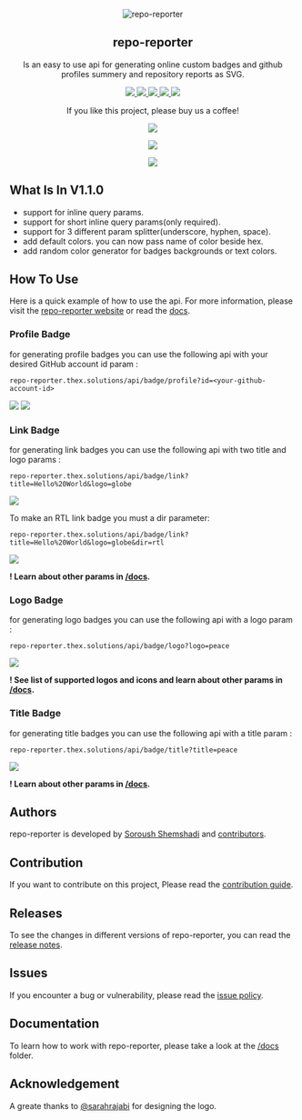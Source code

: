 <p align="center">
 <img src="https://user-images.githubusercontent.com/45015114/155889609-9b2a0051-d86c-4c13-a549-e03836663ef0.png" align="center" alt="repo-reporter" />
 <h2 align="center">repo-reporter</h2>
 <p align="center">Is an easy to use api for generating online custom badges and github profiles summery and repository reports as SVG.</p>
</p>
<p align="center">
    	<a href="https://github.com/TheXSolutions/repo-reporter/releases/tag/v1.0.0">
      		<img src="https://repo-reporter.thex.solutions/api/badge/link?title=repo-reporter%20v1.0.0&logo=github&size=m" />
    	</a>
    	<a href="https://github.com/TheXSolutions/repo-reporter/search?l=java">
      		<img src="https://repo-reporter.thex.solutions/api/badge/link?title=17&logo=java&bg=000&color=e75a00&size=m" />
    	</a>
	<a href="https://github.com/TheXSolutions/repo-reporter/blob/main/LICENSE">
      		<img src="https://repo-reporter.thex.solutions/api/badge/link?title=MIT&logo=scale-balanced&bg=000&color=930200&size=m" />
    	</a>
	<a href="#">
      		<img src="https://repo-reporter.thex.solutions/api/badge/title?title=2.6K%20LINES%20OF%20CODE&bg=000&color=116979&size=m" />
    </a>
    <a href="https://github.com/TheXSolutions/repo-reporter/releases/tag/v1.0.0">
      		<img src="https://repo-reporter.thex.solutions/api/badge/link?title=%20%DA%AF%D8%B2%D8%A7%D8%B1%D8%B4%DA%AF%D8%B1-%D9%85%D8%AE%D8%B2%D9%86%20%D9%86%D8%B3%D8%AE%D9%87%201.0.0&logo=github&size=m&dir=rtl" />
    </a>
</p>
<p align="center">
	If you like this project, please buy us a coffee!
</p>
<p align="center">
	<a href="https://thex.solutions/donate">
      		<img src="https://repo-reporter.thex.solutions/api/badge/link?title=bc1qr3k6c9gh5ef6wk3ynmjpjkr2kjj0tckdcn8aa7&logo=bitcoin-sign&bg=fff&color=ef730f&size=m" />
	</a>
</p>
<p align="center">
	<a href="https://thex.solutions/donate">
		<img src="https://repo-reporter.thex.solutions/api/badge/link?title=0x130a1a681fd6ec43fd23a6a46bcaea7f311595fe&logo=ethereum&bg=fff&color=413946&size=m" />
	</a>
</p>
<p align="center">
	<img src="https://repo-reporter.thex.solutions/api/badge/logo?logo=heart&bg=fff&color=f23d96&size=s" />
</p>

## What Is In V1.1.0
- support for inline query params.
- support for short inline query params(only required).
- support for 3 different param splitter(underscore, hyphen, space).
- add default colors. you can now pass name of color beside hex.
- add random color generator for badges backgrounds or text colors.

## How To Use
Here is a quick example of how to use the api. For more information, please visit the [repo-reporter website](https://repo-reporter.thex.solutions/) or read the [docs](https://github.com/TheXSolutions/repo-reporter/tree/main/docs).

### Profile Badge
for generating profile badges you can use the following api with your desired GitHub account id param :

`repo-reporter.thex.solutions/api/badge/profile?id=<your-github-account-id>`

[![](https://repo-reporter.thex.solutions/api/badge/profile?id=TheXSolutions&color=787878)](https://github.com/TheXSolutions) [![](https://repo-reporter.thex.solutions/api/badge/profile?id=shuoros&color=787878)](https://github.com/shuoros)

### Link Badge
for generating link badges you can use the following api with two title and logo params :

`repo-reporter.thex.solutions/api/badge/link?title=Hello%20World&logo=globe`

![](https://repo-reporter.thex.solutions/api/badge/link?title=Hello%20World&logo=globe)

To make an RTL link badge you must a dir parameter:

`repo-reporter.thex.solutions/api/badge/link?title=Hello%20World&logo=globe&dir=rtl`

![](https://repo-reporter.thex.solutions/api/badge/link?title=سلام%20دنیا&logo=globe&dir=rtl)

**! Learn about other params in [/docs](https://github.com/TheXSolutions/repo-reporter/tree/main/docs).**

### Logo Badge
for generating logo badges you can use the following api with a logo param :

`repo-reporter.thex.solutions/api/badge/logo?logo=peace`

![](https://repo-reporter.thex.solutions/api/badge/logo?logo=peace)

**! See list of supported logos and icons and learn about other params in [/docs](https://github.com/TheXSolutions/repo-reporter/tree/main/docs).**

### Title Badge
for generating title badges you can use the following api with a title param :

`repo-reporter.thex.solutions/api/badge/title?title=peace`

![](https://repo-reporter.thex.solutions/api/badge/title?title=peace)

**! Learn about other params in [/docs](https://github.com/TheXSolutions/repo-reporter/tree/main/docs).**

## Authors
repo-reporter is developed by [Soroush Shemshadi](https://github.com/shuoros) and [contributors](https://github.com/TheXSolutions/repo-reporter/blob/main/CONTRIBUTORS.md).

## Contribution
If you want to contribute on this project, Please read the [contribution guide](https://github.com/TheXSolutions/repo-reporter/blob/main/CONTRIBUTE.md).

## Releases
To see the changes in different versions of repo-reporter, you can read the [release notes](https://github.com/TheXSolutions/repo-reporter/blob/main/RELEASENOTES.md).

## Issues
If you encounter a bug or vulnerability, please read the [issue policy](https://github.com/TheXSolutions/repo-reporter/blob/main/ISSUES.md).

## Documentation
To learn how to work with repo-reporter, please take a look at the [/docs](https://github.com/TheXSolutions/repo-reporter/tree/main/docs) folder.

## Acknowledgement
A greate thanks to [@sarahrajabi](https://github.com/sarahrajabi) for designing the logo.